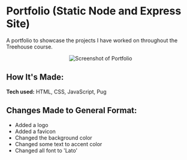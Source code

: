 # Portfolio (Static Node and Express Site)
A portfolio to showcase the projects I have worked on throughout the Treehouse course.

<p align="center">
<img alt="Screenshot of Portfolio" src="https://github.com/nicoledicochea/treehouse-static-node-express-site/assets/111663583/bac6bac7-c161-4ab1-a9bf-9a7ddd9c61c6"></img>
</p>



## How It's Made:

**Tech used:** HTML, CSS, JavaScript, Pug

## Changes Made to General Format:
- Added a logo
- Added a favicon
- Changed the background color
- Changed some text to accent color
- Changed all font to 'Lato'


<!-- ## Optimizations

## Lessons Learned: -->
